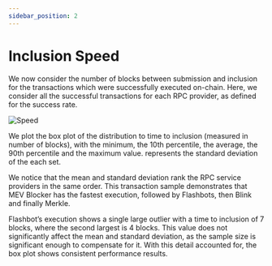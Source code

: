 ```yaml
---
sidebar_position: 2
---
```


# Inclusion Speed

We now consider the number of blocks between submission and inclusion for the transactions
which were successfully executed on-chain. Here, we consider all the successful transactions
for each RPC provider, as defined for the success rate.

![Speed](/img/mevblocker/ispeed_1.png)

We plot the box plot of the distribution to time to inclusion (measured in number of blocks),
with the minimum, the 10th percentile, the average, the 90th percentile and the maximum
value. represents the standard deviation of the each set.

We notice that the mean and standard deviation rank the RPC service providers in the same
order. This transaction sample demonstrates that MEV Blocker has the fastest execution, followed by
Flashbots, then Blink and finally Merkle.

Flashbot’s execution shows a single large outlier with a time to inclusion of 7 blocks, where
the second largest is 4 blocks. This value does not significantly affect the mean and standard
deviation, as the sample size is significant enough to compensate for it. With this detail
accounted for, the box plot shows consistent performance results.
